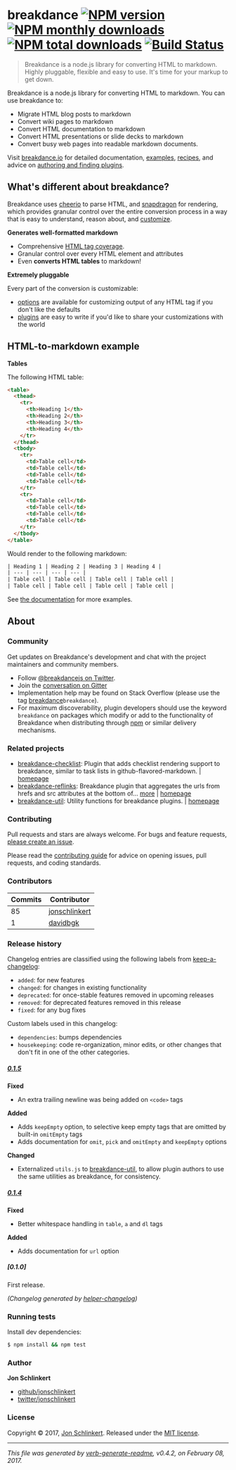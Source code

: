 # breakdance [![NPM version](https://img.shields.io/npm/v/breakdance.svg?style=flat)](https://www.npmjs.com/package/breakdance) [![NPM monthly downloads](https://img.shields.io/npm/dm/breakdance.svg?style=flat)](https://npmjs.org/package/breakdance)  [![NPM total downloads](https://img.shields.io/npm/dt/breakdance.svg?style=flat)](https://npmjs.org/package/breakdance) [![Build Status](https://img.shields.io/travis/breakdance/breakdance.svg?style=flat)](https://travis-ci.org/breakdance/breakdance)

> Breakdance is a node.js library for converting HTML to markdown. Highly pluggable, flexible and easy to use. It's time for your markup to get down.

Breakdance is a node.js library for converting HTML to markdown. You can use breakdance to:

* Migrate HTML blog posts to markdown
* Convert wiki pages to markdown
* Convert HTML documentation to markdown
* Convert HTML presentations or slide decks to markdown
* Convert busy web pages into readable markdown documents.

Visit [breakdance.io](http://breakdance.io) for detailed documentation, [examples](http://breakdance.io/examples), [recipes](http://breakdance.io/recipes), and advice on [authoring and finding plugins](http://breakdance.io/plugins.html).

## What's different about breakdance?

Breakdance uses [cheerio](https://github.com/cheeriojs/cheerio) to parse HTML, and [snapdragon](https://github.com/jonschlinkert/snapdragon) for rendering, which provides granular control over the entire conversion process in a way that is easy to understand, reason about, and [customize](http://breakdance.io/plugins.html).

**Generates well-formatted markdown**

* Comprehensive [HTML tag coverage](lib/compiler.js).
* Granular control over every HTML element and attributes
* Even **converts HTML tables** to markdown!

**Extremely pluggable**

Every part of the conversion is customizable:

* [options](http://breakdance.io/plugins.html) are available for customizing output of any HTML tag if you don't like the defaults
* [plugins](http://breakdance.io/plugins.html) are easy to write if you'd like to share your customizations with the world

## HTML-to-markdown example

**Tables**

The following HTML table:

```html
<table>
  <thead>
    <tr>
      <th>Heading 1</th>
      <th>Heading 2</th>
      <th>Heading 3</th>
      <th>Heading 4</th>
    </tr>
  </thead>
  <tbody>
    <tr>
      <td>Table cell</td>
      <td>Table cell</td>
      <td>Table cell</td>
      <td>Table cell</td>
    </tr>
    <tr>
      <td>Table cell</td>
      <td>Table cell</td>
      <td>Table cell</td>
      <td>Table cell</td>
    </tr>
  </tbody>
</table>
```

Would render to the following markdown:

```html
| Heading 1 | Heading 2 | Heading 3 | Heading 4 | 
| --- | --- | --- | --- | 
| Table cell | Table cell | Table cell | Table cell | 
| Table cell | Table cell | Table cell | Table cell | 
```

See [the documentation](http://breakdance.io/examples.html) for more examples.

## About

### Community

Get updates on Breakdance's development and chat with the project maintainers and community members.

* Follow [@breakdancejs on Twitter](https://twitter.com/breakdancejs).
* Join the [conversation on Gitter](https://gitter.im/breakdance/breakdance?utm_source=share-link&utm_medium=link&utm_campaign=share-link)
* Implementation help may be found on Stack Overflow (please use the tag [breakdance](https://stackoverflow.com/questions/tagged/breakdance)`breakdance`).
* For maximum discoverability, plugin developers should use the keyword `breakdance` on packages which modify or add to the functionality of Breakdance when distributing through [npm](https://www.npmjs.com/browse/keyword/breakdance) or similar delivery mechanisms.

### Related projects

* [breakdance-checklist](https://www.npmjs.com/package/breakdance-checklist): Plugin that adds checklist rendering support to breakdance, similar to task lists in github-flavored-markdown. | [homepage](https://github.com/breakdance/breakdance-checklist "Plugin that adds checklist rendering support to breakdance, similar to task lists in github-flavored-markdown.")
* [breakdance-reflinks](https://www.npmjs.com/package/breakdance-reflinks): Breakdance plugin that aggregates the urls from hrefs and src attributes at the bottom of… [more](https://github.com/jonschlinkert/breakdance-reflinks) | [homepage](https://github.com/jonschlinkert/breakdance-reflinks "Breakdance plugin that aggregates the urls from hrefs and src attributes at the bottom of the file as reference links.")
* [breakdance-util](https://www.npmjs.com/package/breakdance-util): Utility functions for breakdance plugins. | [homepage](https://github.com/jonschlinkert/breakdance-util "Utility functions for breakdance plugins.")

### Contributing

Pull requests and stars are always welcome. For bugs and feature requests, [please create an issue](../../issues/new).

Please read the [contributing guide](.github/contributing.md) for advice on opening issues, pull requests, and coding standards.

### Contributors

| **Commits** | **Contributor** | 
| --- | --- |
| 85 | [jonschlinkert](https://github.com/jonschlinkert) |
| 1 | [davidbgk](https://github.com/davidbgk) |

### Release history

Changelog entries are classified using the following labels from [keep-a-changelog](https://github.com/olivierlacan/keep-a-changelog):

* `added`: for new features
* `changed`: for changes in existing functionality
* `deprecated`: for once-stable features removed in upcoming releases
* `removed`: for deprecated features removed in this release
* `fixed`: for any bug fixes

Custom labels used in this changelog:

* `dependencies`: bumps dependencies
* `housekeeping`: code re-organization, minor edits, or other changes that don't fit in one of the other categories.

##### [0.1.5](https://github.com/breakdance/breakdance/compare/0.1.4...0.1.5)

**Fixed**

* An extra trailing newline was being added on `<code>` tags

**Added**

* Adds `keepEmpty` option, to selective keep empty tags that are omitted by built-in `omitEmpty` tags
* Adds documentation for `omit`, `pick` and `omitEmpty` and `keepEmpty` options

**Changed**

* Externalized `utils.js` to [breakdance-util](https://github.com/jonschlinkert/breakdance-util), to allow plugin authors to use the same utilities as breakdance, for consistency.

##### [0.1.4](https://github.com/breakdance/breakdance/compare/0.1.0...0.1.4)

**Fixed**

* Better whitespace handling in `table`, `a` and `dl` tags

**Added**

* Adds documentation for `url` option

##### [0.1.0]

First release.

_(Changelog generated by [helper-changelog](https://github.com/helpers/helper-changelog))_

### Running tests

Install dev dependencies:

```sh
$ npm install && npm test
```

### Author

**Jon Schlinkert**

* [github/jonschlinkert](https://github.com/jonschlinkert)
* [twitter/jonschlinkert](https://twitter.com/jonschlinkert)

### License

Copyright © 2017, [Jon Schlinkert](https://github.com/jonschlinkert).
Released under the [MIT license](LICENSE).

***

_This file was generated by [verb-generate-readme](https://github.com/verbose/verb-generate-readme), v0.4.2, on February 08, 2017._